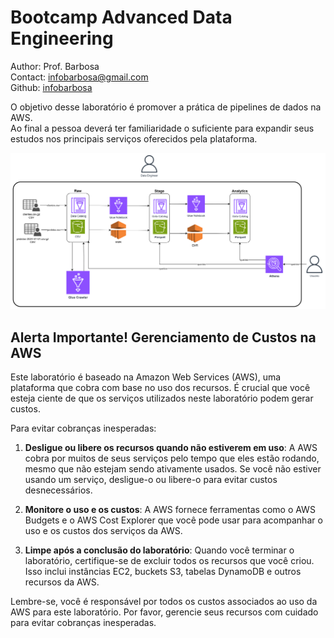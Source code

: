 # Bootcamp Advanced Data Engineering

Author: Prof. Barbosa<br>
Contact: infobarbosa@gmail.com<br>
Github: [infobarbosa](https://github.com/infobarbosa)

O objetivo desse laboratório é promover a prática de pipelines de dados na AWS.<br>
Ao final a pessoa deverá ter familiaridade o suficiente para expandir seus estudos nos principais serviços oferecidos pela plataforma.

![aws-etl-workflow.png](aws-etl-workflow.png)

## Alerta Importante! Gerenciamento de Custos na AWS

Este laboratório é baseado na Amazon Web Services (AWS), uma plataforma que cobra com base no uso dos recursos. É crucial que você esteja ciente de que os serviços utilizados neste laboratório podem gerar custos.

Para evitar cobranças inesperadas:

1. **Desligue ou libere os recursos quando não estiverem em uso**: A AWS cobra por muitos de seus serviços pelo tempo que eles estão rodando, mesmo que não estejam sendo ativamente usados. Se você não estiver usando um serviço, desligue-o ou libere-o para evitar custos desnecessários.

2. **Monitore o uso e os custos**: A AWS fornece ferramentas como o AWS Budgets e o AWS Cost Explorer que você pode usar para acompanhar o uso e os custos dos serviços da AWS.

3. **Limpe após a conclusão do laboratório**: Quando você terminar o laboratório, certifique-se de excluir todos os recursos que você criou. Isso inclui instâncias EC2, buckets S3, tabelas DynamoDB e outros recursos da AWS.

Lembre-se, você é responsável por todos os custos associados ao uso da AWS para este laboratório. Por favor, gerencie seus recursos com cuidado para evitar cobranças inesperadas.